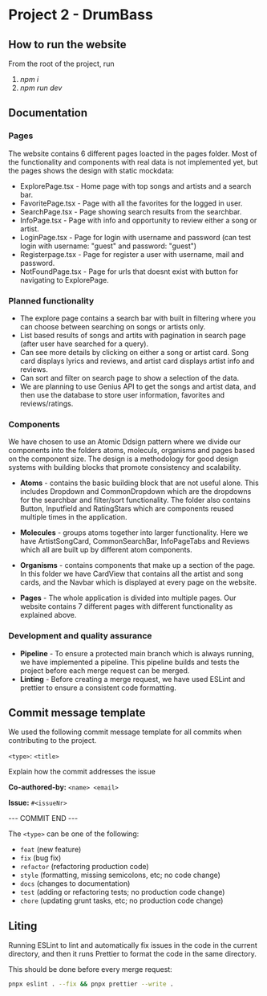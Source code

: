 # Project 2 - DrumBass

## How to run the website

From the root of the project, run

1. _npm i_
2. _npm run dev_

## Documentation

### Pages

The website contains 6 different pages loacted in the pages folder. Most of the functionality and components with real data is not implemented yet, but the pages shows the design with static mockdata:

- ExplorePage.tsx - Home page with top songs and artists and a search bar.
- FavoritePage.tsx - Page with all the favorites for the logged in user.
- SearchPage.tsx - Page showing search results from the searchbar.
- InfoPage.tsx - Page with info and opportunity to review either a song or artist.
- LoginPage.tsx - Page for login with username and password (can test login with username: "guest" and password: "guest")
- Registerpage.tsx - Page for register a user with username, mail and password.
- NotFoundPage.tsx - Page for urls that doesnt exist with button for navigating to ExplorePage.

### Planned functionality

- The explore page contains a search bar with built in filtering where you can choose between searching on songs or artists only.
- List based results of songs and artits with pagination in search page (after user have searched for a query).
- Can see more details by clicking on either a song or artist card. Song card displays lyrics and reviews, and artist card displays artist info and reviews.
- Can sort and filter on search page to show a selection of the data.
- We are planning to use Genius API to get the songs and artist data, and then use the database to store user information, favorites and reviews/ratings.

### Components

We have chosen to use an Atomic Ddsign pattern where we divide our components into the folders atoms, moleculs, organisms and pages based on the component size. The design is a methodology for good design systems with building blocks that promote consistency and scalability.

- **Atoms** - contains the basic building block that are not useful alone. This includes Dropdown and CommonDropdown which are the dropdowns for the searchbar and filter/sort functionality. The folder also contains Button, Inputfield and RatingStars which are components reused multiple times in the application.

- **Molecules** - groups atoms together into larger functionality. Here we have ArtistSongCard, CommonSearchBar, InfoPageTabs and Reviews which all are built up by different atom components.

- **Organisms** - contains components that make up a section of the page. In this folder we have CardView that contains all the artist and song cards, and the Navbar which is displayed at every page on the website.

- **Pages** - The whole application is divided into multiple pages. Our website contains 7 different pages with different functionality as explained above.

### Development and quality assurance

- **Pipeline** - To ensure a protected main branch which is always running, we have implemented a pipeline. This pipeline builds and tests the project before each merge request can be merged.
- **Linting** - Before creating a merge request, we have used ESLint and prettier to ensure a consistent code formatting.

## Commit message template

We used the following commit message template for all commits when contributing to the project.

`<type>`: `<title>`

Explain how the commit addresses the issue

**Co-authored-by:** `<name> <email>`

**Issue:** `#<issueNr>`

--- COMMIT END ---

The `<type>` can be one of the following:

- `feat` (new feature)
- `fix` (bug fix)
- `refactor` (refactoring production code)
- `style` (formatting, missing semicolons, etc; no code change)
- `docs` (changes to documentation)
- `test` (adding or refactoring tests; no production code change)
- `chore` (updating grunt tasks, etc; no production code change)

## Liting

Running ESLint to lint and automatically fix issues in the code in the current directory, and then it runs Prettier to format the code in the same directory.

This should be done before every merge request:

```bash
pnpx eslint . --fix && pnpx prettier --write .
```
